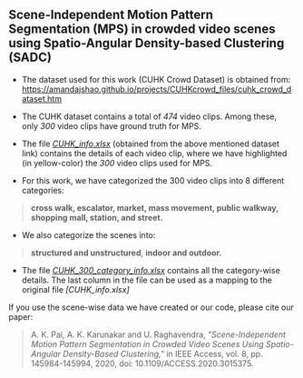 ## Scene-Independent Motion Pattern Segmentation (MPS) in crowded video scenes using Spatio-Angular Density-based Clustering (SADC)

- The dataset used for this work (CUHK Crowd Dataset)  is obtained from:
https://amandajshao.github.io/projects/CUHKcrowd_files/cuhk_crowd_dataset.htm

- The CUHK dataset contains a total of *474* video clips. Among these, only *300* video clips have ground truth for MPS.

- The file *[CUHK_info.xlsx](/CUHK_info.xlsx)* (obtained from the above mentioned dataset link) contains the details of each video clip, where we have highlighted (in yellow-color) the *300* video clips used for MPS.

- For this work, we have categorized the 300 video clips into 8 different categories:  
>**cross walk, escalator,  market, mass movement, public walkway, shopping mall, station, and street.**  

- We also categorize the scenes into:  
>**structured and unstructured**, **indoor and outdoor.**  

- The file *[CUHK_300_category_info.xlsx](/CUHK_300_category_info.xlsx)* contains all the category-wise details. The last column in the file can be used as a mapping to the original file *[CUHK_info.xlsx]*

If you use the scene-wise data we have created or our code, please cite our paper:  
>A. K. Pai, A. K. Karunakar and U. Raghavendra, *"Scene-Independent Motion Pattern Segmentation in Crowded Video Scenes Using Spatio-Angular Density-Based Clustering,"* in IEEE Access, vol. 8, pp. 145984-145994, 2020, doi: 10.1109/ACCESS.2020.3015375.
